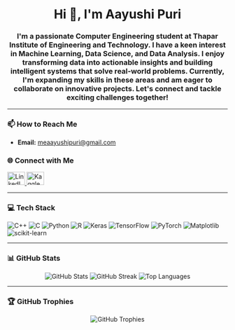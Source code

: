 <h1 align="center">Hi 👋, I'm Aayushi Puri</h1>
<h3 align="center">
I'm a passionate Computer Engineering student at Thapar Institute of Engineering and Technology. I have a keen interest in Machine Learning, Data Science, and Data Analysis. I enjoy transforming data into actionable insights and building intelligent systems that solve real-world problems. Currently, I'm expanding my skills in these areas and am eager to collaborate on innovative projects. Let's connect and tackle exciting challenges together!
</h3>

---

### 📫 How to Reach Me
- **Email:** meaayushipuri@gmail.com

### 🌐 Connect with Me
<p>
  <a href="https://www.linkedin.com/in/aayushi-puri-2aa787246/" target="_blank">
    <img src="https://raw.githubusercontent.com/rahuldkjain/github-profile-readme-generator/master/src/images/icons/Social/linked-in-alt.svg" alt="LinkedIn" height="30" width="40" />
  </a>
  <a href="https://www.kaggle.com/aayushi03puri" target="_blank">
    <img src="https://raw.githubusercontent.com/rahuldkjain/github-profile-readme-generator/master/src/images/icons/Social/kaggle.svg" alt="Kaggle" height="30" width="40" />
  </a>
</p>

---

### 💻 Tech Stack
![C++](https://img.shields.io/badge/C++-%2300599C.svg?style=for-the-badge&logo=c%2B%2B&logoColor=white) 
![C](https://img.shields.io/badge/C-%2300599C.svg?style=for-the-badge&logo=c&logoColor=white) 
![Python](https://img.shields.io/badge/Python-3670A0?style=for-the-badge&logo=python&logoColor=ffdd54) 
![R](https://img.shields.io/badge/R-%23276DC3.svg?style=for-the-badge&logo=r&logoColor=white) 
![Keras](https://img.shields.io/badge/Keras-%23D00000.svg?style=for-the-badge&logo=Keras&logoColor=white) 
![TensorFlow](https://img.shields.io/badge/TensorFlow-%23FF6F00.svg?style=for-the-badge&logo=TensorFlow&logoColor=white) 
![PyTorch](https://img.shields.io/badge/PyTorch-%23EE4C2C.svg?style=for-the-badge&logo=PyTorch&logoColor=white) 
![Matplotlib](https://img.shields.io/badge/Matplotlib-%23ffffff.svg?style=for-the-badge&logo=Matplotlib&logoColor=black) 
![scikit-learn](https://img.shields.io/badge/scikit--learn-%23F7931E.svg?style=for-the-badge&logo=scikit-learn&logoColor=white) 

---

### 📊 GitHub Stats
<p align="center">
  <img src="https://github-readme-stats.vercel.app/api?username=AayushiPuri&theme=dark&hide_border=false&include_all_commits=false&count_private=false" alt="GitHub Stats" />
  <img src="https://github-readme-streak-stats.herokuapp.com/?user=AayushiPuri&theme=dark&hide_border=false" alt="GitHub Streak" />
  <img src="https://github-readme-stats.vercel.app/api/top-langs/?username=AayushiPuri&theme=dark&hide_border=false&include_all_commits=false&count_private=false&layout=compact" alt="Top Languages" />
</p>

---

### 🏆 GitHub Trophies
<p align="center">
  <img src="https://github-profile-trophy.vercel.app/?username=AayushiPuri&theme=radical&no-frame=false&no-bg=true&margin-w=4" alt="GitHub Trophies" />
</p>
